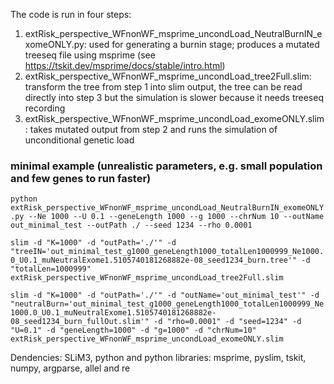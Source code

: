 The code is run in four steps:
1. extRisk_perspective_WFnonWF_msprime_uncondLoad_NeutralBurnIN_exomeONLY.py: used for generating a burnin stage; produces a mutated treeseq file using msprime (see https://tskit.dev/msprime/docs/stable/intro.html)
2. extRisk_perspective_WFnonWF_msprime_uncondLoad_tree2Full.slim: transform the tree from step 1 into slim output, the tree can be read directly into step 3 but the simulation is slower because it needs treeseq recording
3. extRisk_perspective_WFnonWF_msprime_uncondLoad_exomeONLY.slim: takes mutated output from step 2 and runs the simulation of unconditional genetic load 

### minimal example (unrealistic parameters, e.g. small population and few genes to run faster) 
```python extRisk_perspective_WFnonWF_msprime_uncondLoad_NeutralBurnIN_exomeONLY.py --Ne 1000 --U 0.1 --geneLength 1000 --g 1000 --chrNum 10 --outName out_minimal_test --outPath ./ --seed 1234 --rho 0.0001```

```slim -d "K=1000" -d "outPath='./'" -d "treeIN='out_minimal_test_g1000_geneLength1000_totalLen1000999_Ne1000.0_U0.1_muNeutralExome1.5105740181268882e-08_seed1234_burn.tree'" -d "totalLen=1000999" extRisk_perspective_WFnonWF_msprime_uncondLoad_tree2Full.slim```

```slim -d "K=1000" -d "outPath='./'" -d "outName='out_minimal_test'" -d "neutralBurn='out_minimal_test_g1000_geneLength1000_totalLen1000999_Ne1000.0_U0.1_muNeutralExome1.5105740181268882e-08_seed1234_burn_fullOut.slim'" -d "rho=0.0001" -d "seed=1234" -d "U=0.1" -d "geneLength=1000" -d "g=1000" -d "chrNum=10" extRisk_perspective_WFnonWF_msprime_uncondLoad_exomeONLY.slim```

Dendencies:
SLiM3, python and python libraries: msprime, pyslim, tskit, numpy, argparse, allel and re
